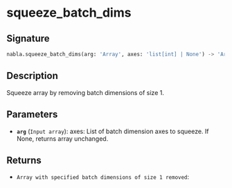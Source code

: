 # squeeze_batch_dims

## Signature

```python
nabla.squeeze_batch_dims(arg: 'Array', axes: 'list[int] | None') -> 'Array'
```

## Description

Squeeze array by removing batch dimensions of size 1.

## Parameters

- **`arg`** (`Input array`): axes: List of batch dimension axes to squeeze. If None, returns array unchanged.

## Returns

- `Array with specified batch dimensions of size 1 removed`: 
